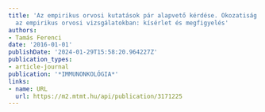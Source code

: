 ```yaml
---
title: 'Az empirikus orvosi kutatások pár alapvető kérdése. Okozatiság és kutatása
  az empirikus orvosi vizsgálatokban: kísérlet és megfigyelés'
authors:
- Tamás Ferenci
date: '2016-01-01'
publishDate: '2024-01-29T15:58:20.964227Z'
publication_types:
- article-journal
publication: '*IMMUNONKOLÓGIA*'
links:
- name: URL
  url: https://m2.mtmt.hu/api/publication/3171225
---
```

